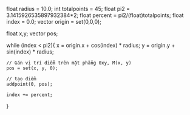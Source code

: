 float radius = 10.0;
int totalpoints = 45;
float pi2 = 3.1415926535897932384*2;
float percent = pi2/(float)totalpoints;
float index = 0.0;
vector origin = set(0,0,0);

float x,y;
vector pos;

while (index < pi2){
    x = origin.x + cos(index) * radius;
    y = origin.y + sin(index) * radius;
    
    // Gán vị trí điểm trên mặt phẳng 0xy, M(x, y)
    pos = set(x, y, 0);
    
    // tạo điểm
    addpoint(0, pos);
    
    index += percent;
    
}
